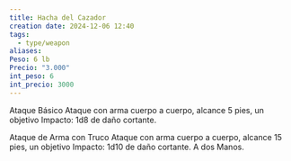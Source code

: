 ```yaml
---
title: Hacha del Cazador
creation date: 2024-12-06 12:40
tags:
  - type/weapon
aliases: 
Peso: 6 lb
Precio: "3.000"
int_peso: 6
int_precio: 3000
---
```

Ataque Básico
Ataque con arma cuerpo a cuerpo, alcance 5 pies, un objetivo
Impacto: 1d8 de daño cortante.

Ataque de Arma con Truco
Ataque con arma cuerpo a cuerpo, alcance 15 pies, un objetivo
Impacto: 1d10 de daño cortante. A dos Manos.
